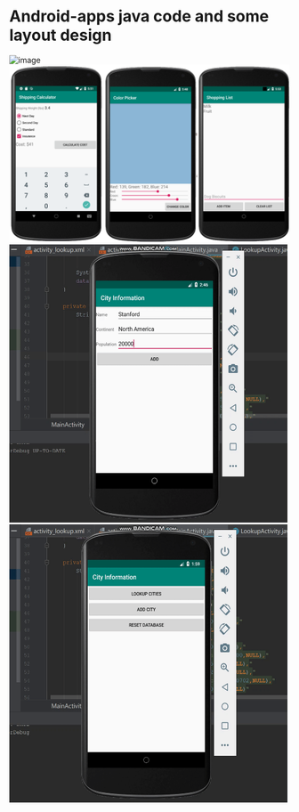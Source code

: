 # Android-apps java code and some layout design
![image](https://github.com/haoli94/Android-apps/blob/master/AITetris.gif)
![image](https://github.com/haoli94/Android-apps/blob/master/UI1.png)
<img width="500" height="500" src="https://github.com/haoli94/Android-apps/blob/master/Android%20DataBase.gif"/>
<img width="500" height="500" src="https://github.com/haoli94/Android-apps/blob/master/Android%20DataBase%20LookUp.gif"/>

